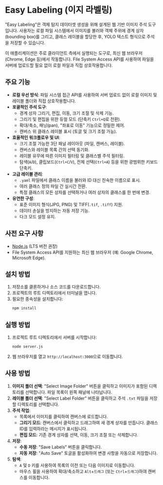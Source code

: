# Easy Labeling (이지 라벨링)

"Easy Labeling"은 객체 탐지 데이터셋 생성을 위해 설계된 웹 기반 이미지 주석 도구입니다. 사용자는 로컬 파일 시스템에서 이미지를 불러와 객체 주위에 경계 상자(bounding box)를 그리고, 클래스 레이블을 할당한 후, YOLO 텍스트 형식으로 주석을 저장할 수 있습니다.

이 애플리케이션은 주로 클라이언트 측에서 실행되는 도구로, 최신 웹 브라우저(Chrome, Edge 등)에서 작동합니다. File System Access API를 사용하여 파일을 서버에 업로드할 필요 없이 로컬 파일과 직접 상호작용합니다.

## 주요 기능

-   **로컬 우선 방식**: 파일 시스템 접근 API를 사용하여 서버 업로드 없이 로컬 이미지 및 레이블 폴더와 직접 상호작용합니다.
-   **포괄적인 주석 도구**:
    -   경계 상자 그리기, 편집, 이동, 크기 조절 및 삭제 기능.
    -   그리기 및 편집을 위한 듀얼 모드 (단축키 `Ctrl+Q`로 전환).
    -   확대/축소, 패닝(pan), "좌표로 이동" 기능으로 정밀한 제어.
    -   캔버스 위 클래스 레이블 표시 (토글 및 크기 조절 가능).
-   **효율적인 워크플로우 및 UI**:
    -   크기 조절 가능한 3단 패널 레이아웃 (파일, 캔버스, 레이블).
    -   캔버스와 레이블 목록 간의 선택 동기화.
    -   레이블 유무에 따른 이미지 필터링 및 클래스별 주석 필터링.
    -   탐색(`A`/`D`), 클립보드(`Ctrl+C`/`V`), 전체 선택(`Ctrl+A`) 등을 위한 광범위한 키보드 단축키.
-   **고급 레이블 관리**:
    -   `.yaml` 파일에서 클래스 이름을 불러와 ID 대신 친숙한 이름으로 표시.
    -   여러 클래스 정의 파일 간 실시간 전환.
    -   특정 클래스의 모든 상자를 선택하거나 여러 상자의 클래스를 한 번에 변경.
-   **유연한 구성**:
    -   표준 이미지 형식(JPG, PNG) 및 TIFF(`.tif`, `.tiff`) 지원.
    -   데이터 손실을 방지하는 자동 저장 기능.
    -   다크 모드 설정 유지.

## 사전 요구 사항

-   [Node.js](https://nodejs.org/) (LTS 버전 권장)
-   File System Access API를 지원하는 최신 웹 브라우저 (예: Google Chrome, Microsoft Edge).

## 설치 방법

1.  저장소를 클론하거나 소스 코드를 다운로드합니다.
2.  프로젝트의 루트 디렉토리에서 터미널을 엽니다.
3.  필요한 종속성을 설치합니다:
    ```bash
    npm install
    ```

## 실행 방법

1.  프로젝트 루트 디렉토리에서 서버를 시작합니다:
    ```bash
    node server.js
    ```
2.  웹 브라우저를 열고 `http://localhost:3000`으로 이동합니다.

## 사용 방법

1.  **이미지 폴더 선택**: "Select Image Folder" 버튼을 클릭하고 이미지가 포함된 디렉토리를 선택합니다. 파일 목록이 왼쪽 패널에 나타납니다.
2.  **레이블 폴더 선택**: "Select Label Folder" 버튼을 클릭하고 주석 `.txt` 파일을 저장할 디렉토리를 선택합니다.
3.  **주석 작업**:
    -   목록에서 이미지를 클릭하여 캔버스에 로드합니다.
    -   **그리기 모드**: 캔버스에서 클릭하고 드래그하여 새 경계 상자를 만듭니다. 클래스 ID를 입력하라는 메시지가 표시됩니다.
    -   **편집 모드**: 기존 경계 상자를 선택, 이동, 크기 조절 또는 삭제합니다.
4.  **저장**:
    -   **수동 저장**: "Save Labels" 버튼을 클릭합니다.
    -   **자동 저장**: "Auto Save" 토글을 활성화하여 변경 사항을 자동으로 저장합니다.
5.  **탐색**:
    -   `A` 및 `D` 키를 사용하여 목록의 이전 또는 다음 이미지로 이동합니다.
    -   마우스 휠을 사용하여 확대/축소하고 `Alt`+`드래그` (또는 `Ctrl`+`드래그`)하여 캔버스를 이동합니다.

